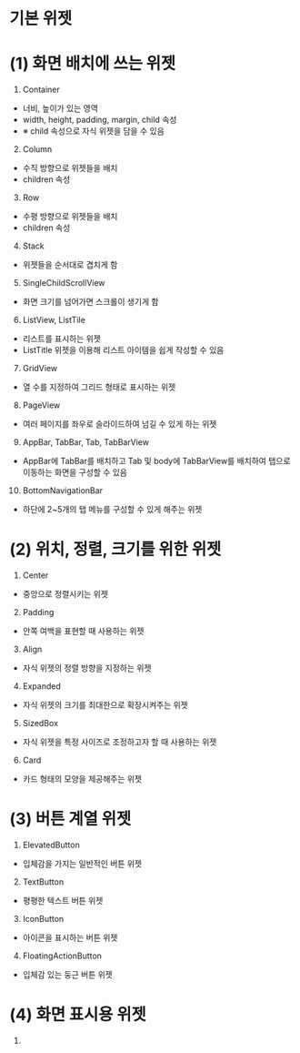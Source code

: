 # 기본 위젯
# (1) 화면 배치에 쓰는 위젯
1. Container
- 너비, 높이가 있는 영역
- width, height, padding, margin, child 속성
- ※ child 속성으로 자식 위젯을 담을 수 있음

2. Column   
- 수직 방향으로 위젯들을 배치
- children 속성

3. Row
- 수평 방향으로 위젯들을 배치
- children 속성

4. Stack
- 위젯들을 순서대로 겹치게 함

5. SingleChildScrollView
- 화면 크기를 넘어가면 스크롤이 생기게 함

6. ListView, ListTile
- 리스트를 표시하는 위젯
- ListTitle 위젯을 이용해 리스트 아이템을 쉽게 작성할 수 있음

7. GridView
- 열 수를 지정하여 그리드 형태로 표시하는 위젯

8. PageView
- 여러 페이지를 좌우로 슬라이드하여 넘길 수 있게 하는 위젯

9. AppBar, TabBar, Tab, TabBarView
- AppBar에 TabBar를 배치하고 Tab 및 body에 TabBarView를 배치하여 탭으로 이동하는 화면을 구성할 수 있음

10. BottomNavigationBar
- 하단에 2~5개의 탭 메뉴를 구성할 수 있게 해주는 위젯

# (2) 위치, 정렬, 크기를 위한 위젯
1. Center
- 중앙으로 정렬시키는 위젯

2. Padding
- 안쪽 여백을 표현할 때 사용하는 위젯

3. Align
- 자식 위젯의 정렬 방향을 지정하는 위젯

4. Expanded
- 자식 위젯의 크기를 최대한으로 확장시켜주는 위젯

5. SizedBox
- 자식 위젯을 특정 사이즈로 조정하고자 할 때 사용하는 위젯

6. Card
- 카드 형태의 모양을 제공해주는 위젯

# (3) 버튼 계열 위젯
1. ElevatedButton    
- 입체감을 가지는 일반적인 버튼 위젯

2. TextButton
- 평평한 텍스트 버튼 위젯

3. IconButton
- 아이콘을 표시하는 버튼 위젯

4. FloatingActionButton
- 입체감 있는 둥근 버튼 위젯

# (4) 화면 표시용 위젯
1. 






